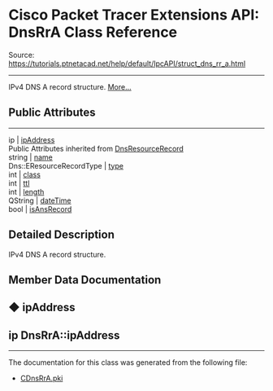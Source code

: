 # Cisco Packet Tracer Extensions API: DnsRrA Class Reference

Source: https://tutorials.ptnetacad.net/help/default/IpcAPI/struct_dns_rr_a.html

---

IPv4 DNS A record structure. [More...](struct_dns_rr_a.html#details)

##  Public Attributes  
  
---  
ip | [ipAddress](struct_dns_rr_a.html#a83d5f0447997ef04435a4e7eff2818ca)  
Public Attributes inherited from [DnsResourceRecord](struct_dns_resource_record.html)  
string | [name](struct_dns_resource_record.html#a560060c8f3a08ecf41f1b18063d75d46)  
Dns::EResourceRecordType | [type](struct_dns_resource_record.html#acc3cff9904bae04555ca02e2ce276907)  
int | [class](struct_dns_resource_record.html#a73e77006da5606185698b0b4dbc8dc81)  
int | [ttl](struct_dns_resource_record.html#a6922cd71978ea3e407e67533c517ee4a)  
int | [length](struct_dns_resource_record.html#a732ab2c261f841f45daf8763a0ac445a)  
QString | [dateTime](struct_dns_resource_record.html#a07968ee412b6f4c9327a8ff3f8525d07)  
bool | [isAnsRecord](struct_dns_resource_record.html#a438e555e4211fcc0fdedb36686333c3c)  
  
## Detailed Description

IPv4 DNS A record structure. 

## Member Data Documentation

## ◆ ipAddress

ip DnsRrA::ipAddress  
---  
  
* * *

The documentation for this class was generated from the following file:

  * [CDnsRrA.pki](_c_dns_rr_a_8pki.html)


